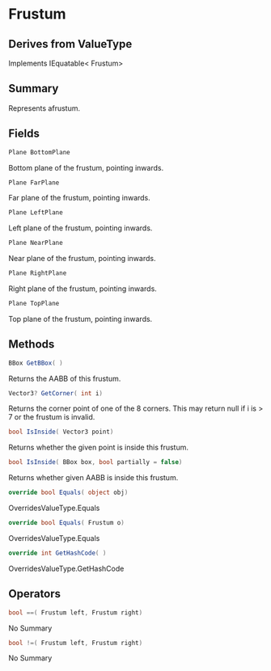 # Frustum

## Derives from ValueType
Implements IEquatable< Frustum>

## Summary

Represents afrustum.
## Fields

```c#
Plane BottomPlane
```
Bottom plane of the frustum, pointing inwards.
```c#
Plane FarPlane
```
Far plane of the frustum, pointing inwards.
```c#
Plane LeftPlane
```
Left plane of the frustum, pointing inwards.
```c#
Plane NearPlane
```
Near plane of the frustum, pointing inwards.
```c#
Plane RightPlane
```
Right plane of the frustum, pointing inwards.
```c#
Plane TopPlane
```
Top plane of the frustum, pointing inwards.
## Methods

```c#
BBox GetBBox( ) 
```
Returns the AABB of this frustum.
```c#
Vector3? GetCorner( int i) 
```
Returns the corner point of one of the 8 corners.
This may return null if i is > 7 or the frustum is invalid.
```c#
bool IsInside( Vector3 point) 
```
Returns whether the given point is inside this frustum.
```c#
bool IsInside( BBox box, bool partially = false) 
```
Returns whether given AABB is inside this frustum.
```c#
override bool Equals( object obj) 
```
OverridesValueType.Equals
```c#
override bool Equals( Frustum o) 
```
OverridesValueType.Equals
```c#
override int GetHashCode( ) 
```
OverridesValueType.GetHashCode
## Operators

```c#
bool ==( Frustum left, Frustum right) 
```
No Summary
```c#
bool !=( Frustum left, Frustum right) 
```
No Summary

